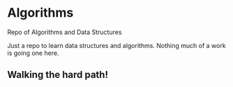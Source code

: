 # Algorithms
Repo of Algorithms and Data Structures

Just a repo to learn data structures and algorithms. Nothing much of a work is going one here.















## Walking the hard path!
